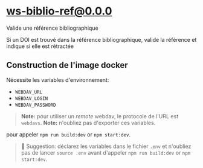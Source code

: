 # ws-biblio-ref@0.0.0

Valide une référence bibliographique

Si un DOI est trouvé dans la référence bibliographique, valide la référence et indique si elle est rétractée

## Construction de l'image docker

Nécessite les variables d'environnement:

- `WEBDAV_URL`
- `WEBDAV_LOGIN`
- `WEBDAV_PASSWORD`

> **Note:** pour utiliser un *remote* webdav, le protocole de l'URL est `webdavs`.
> **Note:** n'oubliez pas d'exporter ces variables.

pour appeler `npm run build:dev` or `npm start:dev`.

> 📗 Suggestion: déclarez les variables dans le fichier `.env`  et n'oubliez pas de lancer `source .env`
> avant d'appeler `npm run build:dev` or `npm start:dev`.
